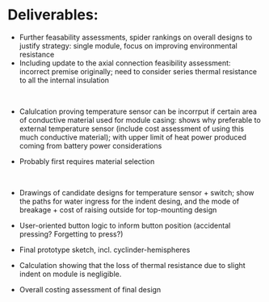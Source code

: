 # Deliverables:

- Further feasability assessments, spider rankings on overall designs to justify strategy: single module, focus on improving environmental resistance
- Including update to the axial connection feasibility assessment: incorrect premise originally; need to consider series thermal resistance to all the internal insulation
<br />

- Calulcation proving temperature sensor can be incorrput if certain area of conductive material used for module casing: shows why preferable to external temperature sensor
(include cost assessment of using this much conductive material); with upper limit of heat power produced coming from battery power considerations

- Probably first requires material selection

<br />

- Drawings of candidate designs for temperature sensor + switch; show the paths for water ingress for the indent desing, and the mode of breakage + cost of raising outside for top-mounting design

- User-oriented button logic to inform button position (accidental pressing? Forgetting to press?)

- Final prototype sketch, incl. cyclinder-hemispheres

- Calculation showing that the loss of thermal resistance due to slight indent on module is negligible.
  
- Overall costing assessment of final design

<br />

 


